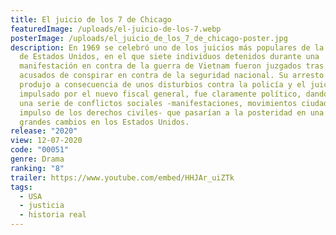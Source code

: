 ```yaml
---
title: El juicio de los 7 de Chicago
featuredImage: /uploads/el-juicio-de-los-7.webp
posterImage: /uploads/el_juicio_de_los_7_de_chicago-poster.jpg
description: En 1969 se celebró uno de los juicios más populares de la Historia
  de Estados Unidos, en el que siete individuos detenidos durante una
  manifestación en contra de la guerra de Vietnam fueron juzgados tras ser
  acusados de conspirar en contra de la seguridad nacional. Su arresto se
  produjo a consecuencia de unos disturbios contra la policía y el juicio,
  impulsado por el nuevo fiscal general, fue claramente político, dando lugar a
  una serie de conflictos sociales -manifestaciones, movimientos ciudadanos,
  impulso de los derechos civiles- que pasarían a la posteridad en una época de
  grandes cambios en los Estados Unidos.
release: "2020"
view: 12-07-2020
code: "00051"
genre: Drama
ranking: "8"
trailer: https://www.youtube.com/embed/HHJAr_uiZTk
tags:
  - USA
  - justicia
  - historia real
---
```

